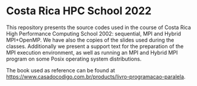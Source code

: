 # Costa Rica HPC School 2022

This repository presents the source codes used in the course of Costa Rica High Performance Computing School 2002: sequential, MPI and Hybrid MPI+OpenMP. We have also the copies of the slides used during the classes. Additionally we present a support text for the preparation of the MPI execution environment, as well as running an MPI and Hybrid MPI program on some Posix operating system distributions.

The book used as reference can be found at <https://www.casadocodigo.com.br/products/livro-programacao-paralela>. 
